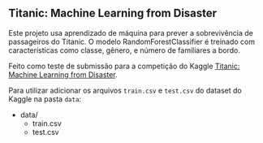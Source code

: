 ## Titanic: Machine Learning from Disaster

Este projeto usa aprendizado de máquina para prever a sobrevivência de passageiros do Titanic. O modelo RandomForestClassifier é treinado com características como classe, gênero, e número de familiares a bordo.

Feito como teste de submissão para a competição do Kaggle [Titanic: Machine Learning from Disaster](https://www.kaggle.com/c/titanic).

Para utilizar adicionar os arquivos `train.csv` e `test.csv` do dataset do Kaggle na pasta `data`:

- data/
  - train.csv
  - test.csv